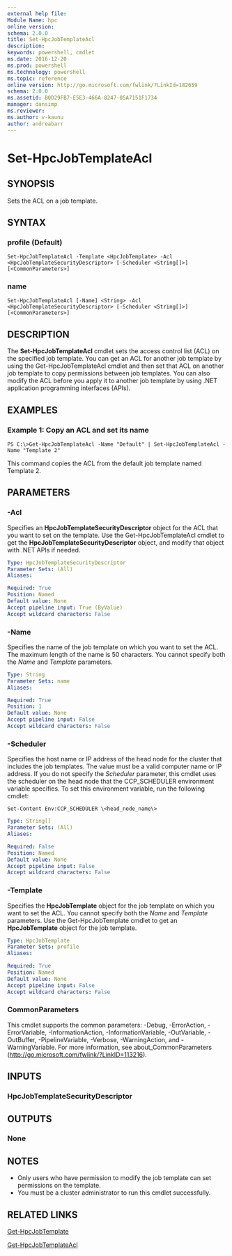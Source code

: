 ```yaml
---
external help file:
Module Name: hpc
online version:
schema: 2.0.0
title: Set-HpcJobTemplateAcl
description:
keywords: powershell, cmdlet
ms.date: 2016-12-20
ms.prod: powershell
ms.technology: powershell
ms.topic: reference
online version: http://go.microsoft.com/fwlink/?LinkId=182659
schema: 2.0.0
ms.assetid: B0D29FB7-E5E3-466A-8247-05A7151F1734
manager: dansimp
ms.reviewer:
ms.author: v-kaunu
author: andreabarr
---
```


# Set-HpcJobTemplateAcl

## SYNOPSIS
Sets the ACL on a job template.

## SYNTAX

### profile (Default)
```
Set-HpcJobTemplateAcl -Template <HpcJobTemplate> -Acl <HpcJobTemplateSecurityDescriptor> [-Scheduler <String[]>] [<CommonParameters>]
```

### name
```
Set-HpcJobTemplateAcl [-Name] <String> -Acl <HpcJobTemplateSecurityDescriptor> [-Scheduler <String[]>] [<CommonParameters>]
```

## DESCRIPTION
The **Set-HpcJobTemplateAcl** cmdlet sets the access control list (ACL) on the specified job template.
You can get an ACL for another job template by using the Get-HpcJobTemplateAcl cmdlet and then set that ACL on another job template to copy permissions between job templates.
You can also modify the ACL before you apply it to another job template by using .NET application programming interfaces (APIs).

## EXAMPLES

### Example 1: Copy an ACL and set its name
```
PS C:\>Get-HpcJobTemplateAcl -Name "Default" | Set-HpcJobTemplateAcl -Name "Template 2"
```

This command copies the ACL from the default job template named Template 2.

## PARAMETERS

### -Acl
Specifies an **HpcJobTemplateSecurityDescriptor** object for the ACL that you want to set on the template.
Use the Get-HpcJobTemplateAcl cmdlet to get the **HpcJobTemplateSecurityDescriptor** object, and modify that object with .NET APIs if needed.

```yaml
Type: HpcJobTemplateSecurityDescriptor
Parameter Sets: (All)
Aliases:

Required: True
Position: Named
Default value: None
Accept pipeline input: True (ByValue)
Accept wildcard characters: False
```

### -Name
Specifies the name of the job template on which you want to set the ACL.
The maximum length of the name is 50 characters.
You cannot specify both the *Name* and *Template* parameters.

```yaml
Type: String
Parameter Sets: name
Aliases:

Required: True
Position: 1
Default value: None
Accept pipeline input: False
Accept wildcard characters: False
```

### -Scheduler
Specifies the host name or IP address of the head node for the cluster that includes the job templates.
The value must be a valid computer name or IP address.
If you do not specify the *Scheduler* parameter, this cmdlet uses the scheduler on the head node that the CCP_SCHEDULER environment variable specifies.
To set this environment variable, run the following cmdlet:

`Set-Content Env:CCP_SCHEDULER \<head_node_name\>`

```yaml
Type: String[]
Parameter Sets: (All)
Aliases:

Required: False
Position: Named
Default value: None
Accept pipeline input: False
Accept wildcard characters: False
```

### -Template
Specifies the **HpcJobTemplate** object for the job template on which you want to set the ACL.
You cannot specify both the *Name* and *Template* parameters.
Use the Get-HpcJobTemplate cmdlet to get an **HpcJobTemplate** object for the job template.

```yaml
Type: HpcJobTemplate
Parameter Sets: profile
Aliases:

Required: True
Position: Named
Default value: None
Accept pipeline input: False
Accept wildcard characters: False
```

### CommonParameters
This cmdlet supports the common parameters: -Debug, -ErrorAction, -ErrorVariable, -InformationAction, -InformationVariable, -OutVariable, -OutBuffer, -PipelineVariable, -Verbose, -WarningAction, and -WarningVariable. For more information, see about_CommonParameters (http://go.microsoft.com/fwlink/?LinkID=113216).

## INPUTS

### HpcJobTemplateSecurityDescriptor

## OUTPUTS

### None

## NOTES
* Only users who have permission to modify the job template can set permissions on the template.
* You must be a cluster administrator to run this cmdlet successfully.

## RELATED LINKS

[Get-HpcJobTemplate](./Get-HpcJobTemplate.md)

[Get-HpcJobTemplateAcl](./Get-HpcJobTemplateAcl.md)
